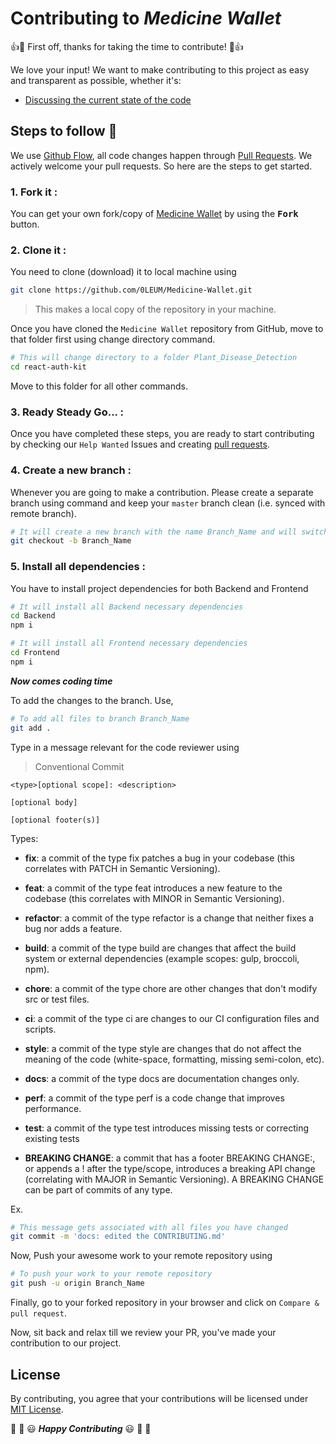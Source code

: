 # **Contributing to _Medicine Wallet_**

:+1::tada: First off, thanks for taking the time to contribute! :tada::+1:

We love your input! We want to make contributing to this project as easy and transparent as possible, whether it's:

- [Discussing the current state of the code](https://github.com/0LEUM/Medicine-Wallet/issues)

## Steps to follow :scroll:

We use [Github Flow](https://guides.github.com/introduction/flow/index.html), all code changes happen through [Pull Requests](https://docs.github.com/en/free-pro-team@latest/github/collaborating-with-issues-and-pull-requests/about-pull-requests). We actively welcome your pull requests. So here are the steps to get started.

### 1. Fork it :

You can get your own fork/copy of [Medicine Wallet](https://github.com/0LEUM/Medicine-Wallet) by using the <kbd><b>Fork</b></kbd></a> button.

### 2. Clone it :

You need to clone (download) it to local machine using

```sh
git clone https://github.com/0LEUM/Medicine-Wallet.git
```

> This makes a local copy of the repository in your machine.

Once you have cloned the ` Medicine Wallet ` repository from GitHub, move to that folder first using change directory command.

```sh
# This will change directory to a folder Plant_Disease_Detection
cd react-auth-kit
```

Move to this folder for all other commands.

### 3. Ready Steady Go... :

Once you have completed these steps, you are ready to start contributing by checking our `Help Wanted` Issues and creating [pull requests](https://github.com/0LEUM/Medicine-Wallet/pulls).

### 4. Create a new branch :

Whenever you are going to make a contribution. Please create a separate branch using command and keep your `master` branch clean (i.e. synced with remote branch).

```sh
# It will create a new branch with the name Branch_Name and will switch to that branch.
git checkout -b Branch_Name
```

### 5. Install all dependencies :

You have to install project dependencies for both Backend and Frontend

```sh
# It will install all Backend necessary dependencies
cd Backend
npm i

# It will install all Frontend necessary dependencies
cd Frontend
npm i
```

**_Now comes coding time_**

To add the changes to the branch. Use,

```sh
# To add all files to branch Branch_Name
git add .
```

Type in a message relevant for the code reviewer using

> Conventional Commit

```
<type>[optional scope]: <description>

[optional body]

[optional footer(s)]
```

Types:

- **fix**: a commit of the type fix patches a bug in your codebase (this correlates with PATCH in Semantic Versioning).

- **feat**: a commit of the type feat introduces a new feature to the codebase (this correlates with MINOR in Semantic Versioning).

- **refactor**: a commit of the type refactor is a change that neither fixes a bug nor adds a feature.

- **build**: a commit of the type build are changes that affect the build system or external dependencies (example scopes: gulp, broccoli, npm).

- **chore**: a commit of the type chore are other changes that don't modify src or test files.

- **ci**: a commit of the type ci are changes to our CI configuration files and scripts.

- **style**: a commit of the type style are changes that do not affect the meaning of the code (white-space, formatting, missing semi-colon, etc).

- **docs**: a commit of the type docs are documentation changes only.

- **perf**: a commit of the type perf is a code change that improves performance.

- **test**: a commit of the type test introduces missing tests or correcting existing tests

- **BREAKING CHANGE**: a commit that has a footer BREAKING CHANGE:, or appends a ! after the type/scope, introduces a breaking API change (correlating with MAJOR in Semantic Versioning). A BREAKING CHANGE can be part of commits of any type.

Ex.

```sh
# This message gets associated with all files you have changed
git commit -m 'docs: edited the CONTRIBUTING.md'
```

Now, Push your awesome work to your remote repository using

```sh
# To push your work to your remote repository
git push -u origin Branch_Name
```

Finally, go to your forked repository in your browser and click on `Compare & pull request`.

Now, sit back and relax till we review your PR, you've made your contribution to our project.

## License

By contributing, you agree that your contributions will be licensed under [MIT License](https://github.com/0LEUM/Medicine-Wallet/blob/main/LICENSE).

:tada: :confetti_ball: :smiley: _**Happy Contributing**_ :smiley: :confetti_ball: :tada:
